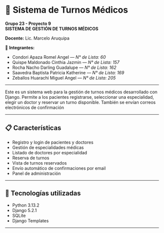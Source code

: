 # 🏥 Sistema de Turnos Médicos

**Grupo 23 - Proyecto 9**  
**SISTEMA DE GESTIÓN DE TURNOS MÉDICOS**

 **Docente:** Lic. Marcelo Aruquipa

👥 **Integrantes:**
- Condori Apaza Romel Angel — *N° de Lista: 60*
- Quispe Maldonado Cinthia Jazmin — *N° de Lista: 157*
- Rocha Nacho Darling Guadalupe — *N° de Lista: 162*
- Saavedra Baptista Patricia Katherine — *N° de Lista: 169*
- Zeballos Huarachi Miguel Angel — *N° de Lista: 205*

---

Este es un sistema web para la gestión de turnos médicos desarrollado con Django. Permite a los pacientes registrarse, seleccionar una especialidad, elegir un doctor y reservar un turno disponible. También se envían correos electrónicos de confirmación

---

## 📋 Características

- Registro y login de pacientes y doctores
- Gestión de especialidades médicas
- Listado de doctores por especialidad
- Reserva de turnos 
- Vista de turnos reservados
- Envío automático de confirmaciones por email
- Panel de administración 

---

## 🚀 Tecnologías utilizadas

- Python 3.13.2
- Django 5.2.1
- SQLite 
- Django Templates

---
